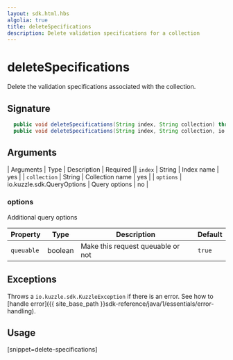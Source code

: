 ```yaml
---
layout: sdk.html.hbs
algolia: true
title: deleteSpecifications
description: Delete validation specifications for a collection
---
```



# deleteSpecifications

Delete the validation specifications associated with the collection.  

## Signature

```java
  public void deleteSpecifications(String index, String collection) throws io.kuzzle.sdk.BadRequestException, io.kuzzle.sdk.ForbiddenException, io.kuzzle.sdk.GatewayTimeoutException, io.kuzzle.sdk.InternalException, io.kuzzle.sdk.ServiceUnavailableException;
  public void deleteSpecifications(String index, String collection, io.kuzzle.sdk.QueryOptions io.kuzzle.sdk.QueryOptions) throws io.kuzzle.sdk.BadRequestException, io.kuzzle.sdk.ForbiddenException, io.kuzzle.sdk.GatewayTimeoutException, io.kuzzle.sdk.InternalException, io.kuzzle.sdk.ServiceUnavailableException;
```

## Arguments

| Arguments    | Type    | Description | Required
|| ``index`` | String | Index name    | yes  |
| ``collection`` | String | Collection name    | yes  |
| ``options`` | io.kuzzle.sdk.QueryOptions | Query options    | no  |

### **options**

Additional query options

| Property   | Type    | Description                       | Default |
| ---------- | ------- | --------------------------------- | ------- |
| `queuable` | boolean | Make this request queuable or not | `true`  |

## Exceptions

Throws a `io.kuzzle.sdk.KuzzleException` if there is an error. See how to [handle error]({{ site_base_path }}sdk-reference/java/1/essentials/error-handling).

## Usage

[snippet=delete-specifications]
